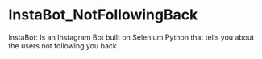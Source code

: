 # InstaBot_NotFollowingBack
InstaBot: Is an Instagram Bot built on Selenium Python that tells you about the users not following you back
